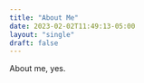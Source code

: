 ```yaml
---
title: "About Me"
date: 2023-02-02T11:49:13-05:00
layout: "single"
draft: false
---
```


About me, yes.